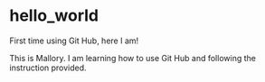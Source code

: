 # hello_world
First time using Git Hub, here I am! 

This is Mallory. I am learning how to use Git Hub and following the instruction provided. 
